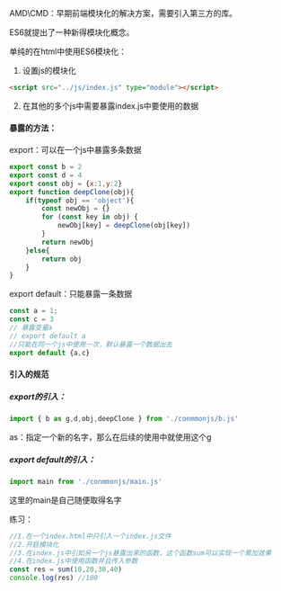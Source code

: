 AMD\CMD：早期前端模块化的解决方案，需要引入第三方的库。

ES6就提出了一种新得模块化概念。

单纯的在html中使用ES6模块化：

1. 设置js的模块化

```html
<script src="../js/index.js" type="module"></script>
```

2. 在其他的多个js中需要暴露index.js中要使用的数据

#### 暴露的方法：

export：可以在一个js中暴露多条数据

```js
export const b = 2
export const d = 4
export const obj = {x:1,y:2}
export function deepClone(obj){
    if(typeof obj == 'object'){
        const newObj = {}
        for (const key in obj) {
            newObj[key] = deepClone(obj[key])
        }
        return newObj
    }else{
        return obj
    }
}
```

export default：只能暴露一条数据

```js
const a = 1;
const c = 3
// 暴露变量a
// export default a   
//只能在同一个js中使用一次，默认暴露一个数据出去
export default {a,c}
```

#### 引入的规范

##### export的引入：

```js
import { b as g,d,obj,deepClone } from './conmmonjs/b.js'
```

as：指定一个新的名字，那么在后续的使用中就使用这个g

##### export default的引入：

```js
import main from './conmmonjs/main.js'
```

这里的main是自己随便取得名字

练习：

```js
//1.在一个index.html中只引入一个index.js文件
//2.开启模块化
//3.在index.js中引如另一个js暴露出来的函数，这个函数sum可以实现一个累加效果
//4.在index.js中使用函数并且传入参数
const res = sum(10,20,30,40)
console.log(res) //100
```

